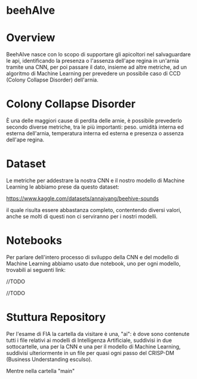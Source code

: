 # beehAIve

# Overview

BeehAIve nasce con lo scopo di supportare gli apicoltori nel salvaguardare le api, identificando la presenza o l'assenza dell'ape regina in un'arnia tramite una CNN, per poi passare il dato, insieme ad altre metriche, ad un algoritmo di Machine Learning per prevedere un possibile caso di CCD (Colony Collapse Disorder) dell'arnia.

# Colony Collapse Disorder

È una delle maggiori cause di perdita delle arnie, è possibile prevederlo secondo diverse metriche, tra le più importanti: peso. umidità interna ed esterna dell'arnia, temperatura interna ed esterna e presenza o assenza dell'ape regina.

# Dataset

Le metriche per addestrare la nostra CNN e il nostro modello di Machine Learning le abbiamo prese da questo dataset:

https://www.kaggle.com/datasets/annajyang/beehive-sounds

il quale risulta essere abbastanza completo, contentendo diversi valori, anche se molti di questi non ci serviranno per i nostri modelli.

# Notebooks

Per parlare dell'intero processo di sviluppo della CNN e del modello di Machine Learning abbiamo usato due notebook, uno per ogni modello, trovabili ai seguenti link:

//TODO

//TODO

# Stuttura Repository

Per l'esame di FIA la cartella da visitare è una, "ai": è dove sono contenute tutti i file relativi ai modelli di Intelligenza Artificiale, suddivisi in due sottocartelle, una per la CNN e una per il modello di Machine Learning, suddivisi ulteriormente in un file per quasi ogni passo del CRISP-DM (Business Understanding esculso).

Mentre nella cartella "main"

